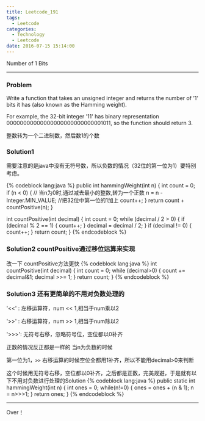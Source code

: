 ```yaml
---
title: Leetcode_191
tags:
  - Leetcode
categories:
  - Technology
  - Leetcode
date: 2016-07-15 15:14:00
---
```

Number of 1 Bits
<!-- more -->

***

### Problem
Write a function that takes an unsigned integer and returns the number of ’1' bits it has (also known as the Hamming weight).

For example, the 32-bit integer ’11' has binary representation 00000000000000000000000000001011, so the function should return 3.

整数转为一个二进制数，然后数1的个数


### Solution1 
需要注意的是java中没有无符号数，所以负数的情况（32位的第一位为1）要特别考虑。

{% codeblock lang:java  %}
public int hammingWeight(int n) {
    int count = 0;
    if (n < 0) {
        // 当n为0时,通过减去最小的整数,转为一个正数
        n = n - Integer.MIN_VALUE;
        //把32位中第一位的1加上
        count++;
    }
    return count + countPositive(n);
}

int countPositive(int decimal) {
    int count = 0;
    while (decimal / 2 > 0) {
        if (decimal % 2 == 1) {
            count++;
        }
        decimal = decimal / 2;
    }
    if (decimal != 0) {
        count++;
    }
    return count;
}
{% endcodeblock %}

### Solution2 countPositive通过移位运算来实现
改一下 countPositive方法更快
{% codeblock lang:java  %}
int countPositive(int decimal) {
    int count = 0;
    while (decimal>0) {
        count += decimal&1;
        decimal >>= 1;
    }
    return count;
}
{% endcodeblock %}

### Solution3 还有更简单的不用对负数处理的

'<<' : 左移运算符，num << 1,相当于num乘以2

'>>' : 右移运算符，num >> 1,相当于num除以2

'>>>': 无符号右移，忽略符号位，空位都以0补齐

正数的情况反正都是一样的
当n为负数的时候

第一位为1，`>>` 右移运算的时候空位全都用1补齐，所以不能用decimal>0来判断

这个时候用无符号右移，空位都以0补齐，之后都是正数，完美规避，于是就有以下不用对负数进行处理的Solution
{% codeblock lang:java  %}
public static int hammingWeight(int n) {
    int ones = 0;
    while(n!=0) {
        ones = ones + (n & 1);
        n = n>>>1;
    }
    return ones;
}
{% endcodeblock %}

*** 

Over！










































